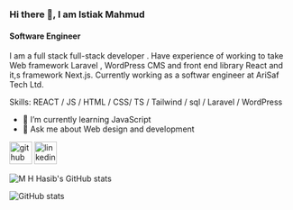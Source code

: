 ### Hi there 👋, I am Istiak Mahmud 
#### Software Engineer
I am a full stack full-stack developer . Have experience of working to take Web framework Laravel , WordPress CMS and front end library React and it,s framework Next.js. Currently working as a softwar engineer at AriSaf Tech Ltd.

Skills:  REACT / JS / HTML / CSS/ TS / Tailwind / sql / Laravel / WordPress 

- 🌱 I’m currently learning JavaScript 
- 💬 Ask me about Web design and development 


[<img src='https://cdn.jsdelivr.net/npm/simple-icons@3.0.1/icons/github.svg' alt='github' height='40'>](https://github.com/istiakmahmud0)  [<img src='https://cdn.jsdelivr.net/npm/simple-icons@3.0.1/icons/linkedin.svg' alt='linkedin' height='40'>](https://www.linkedin.com/in/https://www.linkedin.com/in/istiak-mahmud-saikot-1a0291137//)  

![M H Hasib's GitHub stats](https://github-readme-stats.vercel.app/api?username=istiakmahmud0&show_icons=true&theme=radical)

![GitHub stats](https://github-readme-stats.vercel.app/api?username=istiakmahmud0&show_icons=true&count_private=true)  

